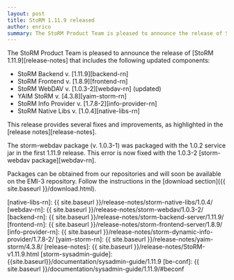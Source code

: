 ```yaml
---
layout: post
title: StoRM 1.11.9 released
author: enrico
summary: The StoRM Product Team is pleased to announce the release of StoRM 1.11.9. 
---
```


The StoRM Product Team is pleased to announce the release of [StoRM 1.11.9][release-notes] that
includes the following updated components:

* StoRM Backend v. [1.11.9][backend-rn]
* StoRM Frontend v. [1.8.9][frontend-rn]
* StoRM WebDAV v. [1.0.3-2][webdav-rn] (updated)
* YAIM StoRM v. [4.3.8][yaim-storm-rn]
* StoRM Info Provider v. [1.7.8-2][info-provider-rn]
* StoRM Native Libs v. [1.0.4][native-libs-rn]

This release provides several fixes and improvements, as highlighted in the
[release notes][release-notes].

The storm-webdav package (v. 1.0.3-1) was packaged with the 1.0.2 service jar in the first
1.11.9 release. This error is now fixed with the 1.0.3-2 [storm-webdav package][webdav-rn].

Packages can be obtained from our repositories and will soon be available on
the EMI-3 repository. Follow the instructions in the
[download section]({{ site.baseurl }}/download.html).

[native-libs-rn]: {{ site.baseurl }}/release-notes/storm-native-libs/1.0.4/
[webdav-rn]: {{ site.baseurl }}/release-notes/storm-webdav/1.0.3-2/
[backend-rn]: {{ site.baseurl }}/release-notes/storm-backend-server/1.11.9/
[frontend-rn]: {{ site.baseurl }}/release-notes/storm-frontend-server/1.8.9/
[info-provider-rn]: {{ site.baseurl }}/release-notes/storm-dynamic-info-provider/1.7.8-2/
[yaim-storm-rn]: {{ site.baseurl }}/release-notes/yaim-storm/4.3.8/
[release-notes]: {{ site.baseurl }}/release-notes/StoRM-v1.11.9.html
[storm-sysadmin-guide]: {{site.baseurl}}/documentation/sysadmin-guide/1.11.9
[be-conf]: {{ site.baseurl }}/documentation/sysadmin-guide/1.11.9/#beconf
